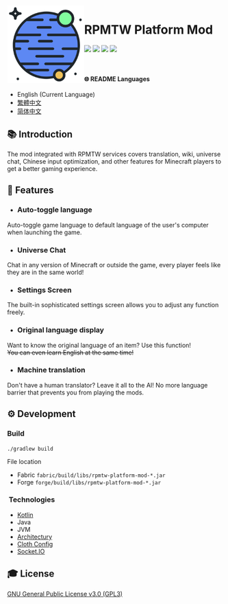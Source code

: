 <img src="https://raw.githubusercontent.com/RPMTW/RPMTW-Data/main/logo/rpmtw-platform/rpmtw-platform-logo.png" align="left" width="180px"/>

# RPMTW Platform Mod

[![](https://img.shields.io/github/license/RPMTW/RPMTW-Platform-Mod.svg)](LICENSE)
[![](https://img.shields.io/github/release/RPMTW/RPMTW-Platform-Mod.svg)](https://github.com/RPMTW/RPMTW-Platform-Mod/releases)
![](http://cf.way2muchnoise.eu/versions/minecraft_rpmtw-update-mod_all.svg)
[![](http://cf.way2muchnoise.eu/rpmtw-update-mod.svg)](https://minecraft.curseforge.com/projects/rpmtw-update-mod)
<p>&nbsp;</p> 

#### 🌐 README Languages

- English (Current Language)
- [繁體中文](https://github.com/RPMTW/RPMTW-Platform-Mod/blob/main/README/zh_tw.md)
- [简体中文](https://github.com/RPMTW/RPMTW-Platform-Mod/blob/main/README/zh_cn.md)

## 📚 Introduction

The mod integrated with RPMTW services covers translation, wiki, universe chat, Chinese input optimization, and other
features for Minecraft players to get a better gaming experience.

## 🎨 Features

- ### Auto-toggle language

Auto-toggle game language to default language of the user's computer when launching the game.

- ### Universe Chat

Chat in any version of Minecraft or outside the game, every player feels like they are in the same world!

- ### Settings Screen

The built-in sophisticated settings screen allows you to adjust any function freely.

- ### Original language display

Want to know the original language of an item? Use this function!  
~~You can even learn English at the same time!~~

- ### Machine translation

Don't have a human translator? Leave it all to the AI! No more language barrier that prevents you from playing the mods.

## ⚙️ Development

### Build

```shell
./gradlew build
```

File location

- Fabric `fabric/build/libs/rpmtw-platform-mod-*.jar`
- Forge  `forge/build/libs/rpmtw-platform-mod-*.jar`

### ️ Technologies

- [Kotlin](https://kotlinlang.org/)
- Java
- JVM
- [Architectury](https://github.com/architectury)
- [Cloth Config](https://github.com/shedaniel/cloth-config)
- [Socket.IO](https://github.com/socketio/socket.io-client-java)

## 🎓 License

[GNU General Public License v3.0 (GPL3)](https://www.gnu.org/licenses/gpl-3.0.html)